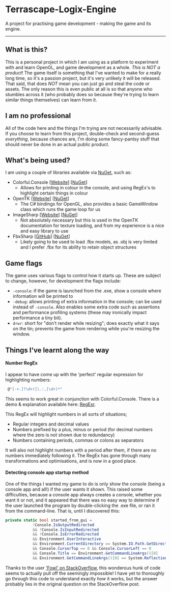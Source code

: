 # Terrascape-Logix-Engine

A project for practising game development - making the game and its engine.

---

## What is this?

This is a personal project in which I am using as a platform to experiment with and learn OpenGL, and game development as a whole. *This is NOT a product*! The game itself is something that I've wanted to make for a really long time, so it's a passion project, but it's very unlikely it will be released. That said, that does *NOT* mean you can just go and steal the code or assets. The only reason this is even public at all is so that anyone who stumbles across it (who probably does so because they're trying to learn similar things themselves) can learn from it.

## I am no professional

All of the code here and the things I'm trying are not necessarily advisable. If you choose to learn from this project, double-check and second-guess *everything*, because chances are, I'm doing some fancy-pantsy stuff that should never be done in an actual public product.

## What's being used?

I am using a couple of libraries available via <a href="https://www.nuget.org">NuGet</a>, such as:

-   Colorful.Console [<a href="http://colorfulconsole.com">Website</a>] [<a href="https://www.nuget.org/packages/Colorful.Console/">NuGet</a>]
    -   Allows for printing in colour in the console, and using RegEx's to highlight certain things in colour
-   OpenTK [<a href="https://opentk.net/index.html">Website</a>] [<a href="https://www.nuget.org/packages/OpenTK/">NuGet</a>]
    -   The C# bindings for OpenGL, also provides a basic GameWindow class which runs the game loop for us
-   ImageSharp [<a href="https://sixlabors.com/projects/imagesharp/">Website</a>] [<a href="https://www.nuget.org/packages/SixLabors.ImageSharp/1.0.0-beta0007">NuGet</a>]
    -   Not absolutely necessary but this is used in the OpenTK documentation for texture loading, and from my experience is a nice and easy library to use  
-   FbxSharp [<a href="https://github.com/izrik/FbxSharp">GitHub</a>] [<a href="https://www.nuget.org/packages/FbxSharp/">NuGet</a>]
    -   Likely going to be used to load .fbx models, as .obj is very limited and I prefer .fbx for its ability to retain object structures

## Game flags
The game uses various flags to control how it starts up. These are subject to change, however, for development the flags include:
- `-console`: if the game is launched from the .exe, show a console where information will be printed to
- `-debug`: allows printing of extra information in the console; can be used instead of `-console`. Also enables some extra code such as assertions and performance profiling systems (these may ironically impact performance a tiny bit).
- `drwr`: short for "don't render while resizing"; does exactly what it says on the tin; prevents the game from rendering while you're resizing the window.

## Things I've learnt along the way

#### Number RegEx
I appear to have come up with the 'perfect' regular expression for highlighting numbers:

```csharp
 @"[-+.]?\d+([\.:,]\d+)*"
```

This seems to work great in conjunction with Colorful.Console.
There is a demo & explanation available here:
<a href="https://regexr.com/4q810">RegExr</a>.

This RegEx will highlight numbers in all sorts of situations;
- Regular integers and decimal values
- Numbers prefixed by a plus, minus or period (for decimal numbers where the zero is not shown due to redundancy)  
- Numbers containing periods, commas or colons as separators

It will also not highlight numbers with a period after them, if there are no numbers immediately following it.
The RegEx has gone through many transformations and optimisations, and is now in a good place.

#### Detecting console app startup method
One of the things I wanted my game to do is only show the console (being a console app and all!) if the user wants it shown.
This raised some difficulties, because a console app always creates a console, whether you want it or not, and it appeared that there was no easy way to determine if the user launched the program by double-clicking the .exe file, or ran it from the command-line. That is, until I discovered this:

```csharp
private static bool started_from_gui = 
			!Console.IsOutputRedirected
			&& !Console.IsInputRedirected
			&& !Console.IsErrorRedirected
			&& Environment.UserInteractive
			&& Environment.CurrentDirectory == System.IO.Path.GetDirectoryName(System.Reflection.Assembly.GetEntryAssembly()?.Location)
			&& Console.CursorTop == 0 && Console.CursorLeft == 0
			&& Console.Title == Environment.GetCommandLineArgs()[0]
			&& Environment.GetCommandLineArgs()[0] == System.Reflection.Assembly.GetEntryAssembly()?.Location;
```

Thanks to the user <a href="https://stackoverflow.com/a/18307640/11878570" target="_blank">'Fowl' on StackOverflow</a>, this wonderous hunk of code seems to actually pull off the seemingly impossible!
I have yet to thoroughly go through this code to understand exactly *how* it works, but the answer probably lies in the original question on the StackOverflow post.